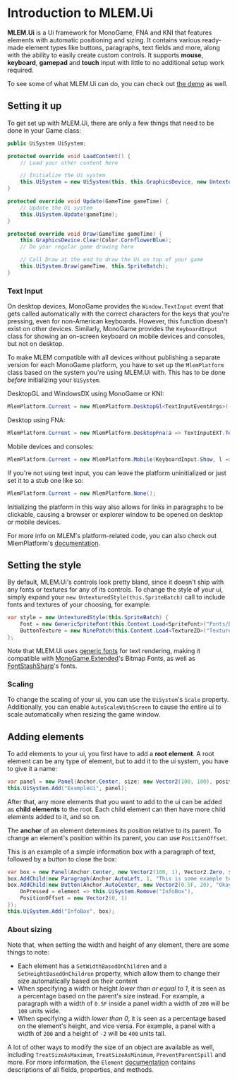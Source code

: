 # Introduction to MLEM.Ui

**MLEM.Ui** is a Ui framework for MonoGame, FNA and KNI that features elements with automatic positioning and sizing. It contains various ready-made element types like buttons, paragraphs, text fields and more, along with the ability to easily create custom controls. It supports **mouse**, **keyboard**, **gamepad** and **touch** input with little to no additional setup work required.

To see some of what MLEM.Ui can do, you can check out [the demo](https://github.com/Ellpeck/MLEM/blob/main/Demos/UiDemo.cs) as well.

## Setting it up
To get set up with MLEM.Ui, there are only a few things that need to be done in your Game class:
```cs
public UiSystem UiSystem;

protected override void LoadContent() {
    // Load your other content here

    // Initialize the Ui system
    this.UiSystem = new UiSystem(this, this.GraphicsDevice, new UntexturedStyle(this.SpriteBatch));
}

protected override void Update(GameTime gameTime) {
    // Update the Ui system
    this.UiSystem.Update(gameTime);
}

protected override void Draw(GameTime gameTime) {
    this.GraphicsDevice.Clear(Color.CornflowerBlue);
    // Do your regular game drawing here

    // Call Draw at the end to draw the Ui on top of your game
    this.UiSystem.Draw(gameTime, this.SpriteBatch);
}
```

### Text Input
On desktop devices, MonoGame provides the `Window.TextInput` event that gets called automatically with the correct characters for the keys that you're pressing, even for non-American keyboards. However, this function doesn't exist on other devices. Similarly, MonoGame provides the `KeyboardInput` class for showing an on-screen keyboard on mobile devices and consoles, but not on desktop.

To make MLEM compatible with all devices without publishing a separate version for each MonoGame platform, you have to set up the `MlemPlatform` class based on the system you're using MLEM.Ui with. This has to be done *before* initializing your `UiSystem`.

DesktopGL and WindowsDX using MonoGame or KNI:
```cs
MlemPlatform.Current = new MlemPlatform.DesktopGl<TextInputEventArgs>((w, c) => w.TextInput += c);
```
Desktop using FNA:
```cs
MlemPlatform.Current = new MlemPlatform.DesktopFna(a => TextInputEXT.TextInput += a);
```
Mobile devices and consoles:
```cs
MlemPlatform.Current = new MlemPlatform.Mobile(KeyboardInput.Show, l => this.StartActivity(new Intent(Intent.ActionView, Uri.Parse(l))));
```
If you're not using text input, you can leave the platform uninitialized or just set it to a stub one like so:
```cs
MlemPlatform.Current = new MlemPlatform.None();
```
Initializing the platform in this way also allows for links in paragraphs to be clickable, causing a browser or explorer window to be opened on desktop or mobile devices.

For more info on MLEM's platform-related code, you can also check out MlemPlatform's [documentation](xref:MLEM.Misc.MlemPlatform).

## Setting the style
By default, MLEM.Ui's controls look pretty bland, since it doesn't ship with any fonts or textures for any of its controls. To change the style of your ui, simply expand your `new UntexturedStyle(this.SpriteBatch)` call to include fonts and textures of your choosing, for example:
```cs
var style = new UntexturedStyle(this.SpriteBatch) {
    Font = new GenericSpriteFont(this.Content.Load<SpriteFont>("Fonts/ExampleFont")),
    ButtonTexture = new NinePatch(this.Content.Load<Texture2D>("Textures/ExampleTexture"), padding: 1)
};
```

Note that MLEM.Ui uses [generic fonts](font_extensions.md) for text rendering, making it compatible with [MonoGame.Extended](http://www.monogameextended.net/)'s Bitmap Fonts, as well as [FontStashSharp](https://github.com/rds1983/FontStashSharp)'s fonts.

### Scaling
To change the scaling of your ui, you can use the `UiSystem`'s `Scale` property. Additionally, you can enable `AutoScaleWithScreen` to cause the entire ui to scale automatically when resizing the game window.

## Adding elements
To add elements to your ui, you first have to add a **root element**. A root element can be any type of element, but to add it to the ui system, you have to give it a name:
```cs
var panel = new Panel(Anchor.Center, size: new Vector2(100, 100), positionOffset: Vector2.Zero);
this.UiSystem.Add("ExampleUi", panel);
```
After that, any more elements that you want to add to the ui can be added as **child elements** to the root. Each child element can then have more child elements added to it, and so on.

The **anchor** of an element determines its position relative to its parent. To change an element's position within its parent, you can use `PositionOffset`.

This is an example of a simple information box with a paragraph of text, followed by a button to close the box:
```cs
var box = new Panel(Anchor.Center, new Vector2(100, 1), Vector2.Zero, setHeightBasedOnChildren: true);
box.AddChild(new Paragraph(Anchor.AutoLeft, 1, "This is some example text!"));
box.AddChild(new Button(Anchor.AutoCenter, new Vector2(0.5F, 20), "Okay") {
    OnPressed = element => this.UiSystem.Remove("InfoBox"),
    PositionOffset = new Vector2(0, 1)
});
this.UiSystem.Add("InfoBox", box);
```

### About sizing
Note that, when setting the width and height of any element, there are some things to note:
- Each element has a `SetWidthBasedOnChildren` and a `SetHeightBasedOnChildren` property, which allow them to change their size automatically based on their content
- When specifying a width or height *lower than or equal to 1*, it is seen as a percentage based on the parent's size instead. For example, a paragraph with a width of `0.5F` inside a panel width a width of `200` will be `100` units wide.
- When specifying a width *lower than 0*, it is seen as a percentage based on the element's height, and vice versa. For example, a panel with a width of `200` and a height of `-2` will be `400` units tall.

A lot of other ways to modify the size of an object are available as well, including `TreatSizeAsMaximum`, `TreatSizeAsMinimum`, `PreventParentSpill` and more. For more information, the `Element` [documentation](xref:MLEM.Ui.Elements.Element) contains descriptions of all fields, properties, and methods.
